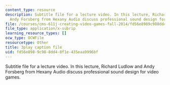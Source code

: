 ```yaml
---
content_type: resource
description: Subtitle file for a lecture video. In this lecture, Richard Ludlow and
  Andy Forsberg from Hexany Audio discuss professional sound design for video games.
file: /courses/cms-611j-creating-video-games-fall-2014/fd56e8989c988dd48f1e435eaa9996bf_Ey_eWZhG8vI.srt
file_type: application/x-subrip
learning_resource_types: []
ocw_type: OCWFile
resourcetype: Other
title: 3play caption file
uid: fd56e898-9c98-8dd4-8f1e-435eaa9996bf
---
```

Subtitle file for a lecture video. In this lecture, Richard Ludlow and Andy Forsberg from Hexany Audio discuss professional sound design for video games.